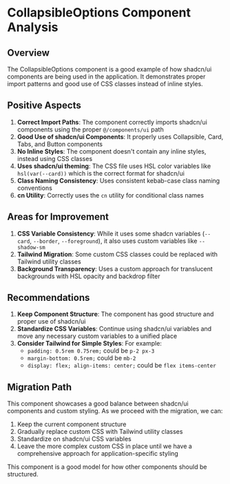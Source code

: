 # CollapsibleOptions Component Analysis

## Overview

The CollapsibleOptions component is a good example of how shadcn/ui components are being used in the application. It demonstrates proper import patterns and good use of CSS classes instead of inline styles.

## Positive Aspects

1. **Correct Import Paths**: The component correctly imports shadcn/ui components using the proper `@/components/ui` path
2. **Good Use of shadcn/ui Components**: It properly uses Collapsible, Card, Tabs, and Button components
3. **No Inline Styles**: The component doesn't contain any inline styles, instead using CSS classes
4. **Uses shadcn/ui theming**: The CSS file uses HSL color variables like `hsl(var(--card))` which is the correct format for shadcn/ui
5. **Class Naming Consistency**: Uses consistent kebab-case class naming conventions
6. **cn Utility**: Correctly uses the `cn` utility for conditional class names

## Areas for Improvement

1. **CSS Variable Consistency**: While it uses some shadcn variables (`--card`, `--border`, `--foreground`), it also uses custom variables like `--shadow-sm`
2. **Tailwind Migration**: Some custom CSS classes could be replaced with Tailwind utility classes
3. **Background Transparency**: Uses a custom approach for translucent backgrounds with HSL opacity and backdrop filter

## Recommendations

1. **Keep Component Structure**: The component has good structure and proper use of shadcn/ui
2. **Standardize CSS Variables**: Continue using shadcn/ui variables and move any necessary custom variables to a unified place
3. **Consider Tailwind for Simple Styles**: For example:
   - `padding: 0.5rem 0.75rem;` could be `p-2 px-3`
   - `margin-bottom: 0.5rem;` could be `mb-2`
   - `display: flex; align-items: center;` could be `flex items-center`

## Migration Path

This component showcases a good balance between shadcn/ui components and custom styling. As we proceed with the migration, we can:

1. Keep the current component structure
2. Gradually replace custom CSS with Tailwind utility classes
3. Standardize on shadcn/ui CSS variables
4. Leave the more complex custom CSS in place until we have a comprehensive approach for application-specific styling

This component is a good model for how other components should be structured.
